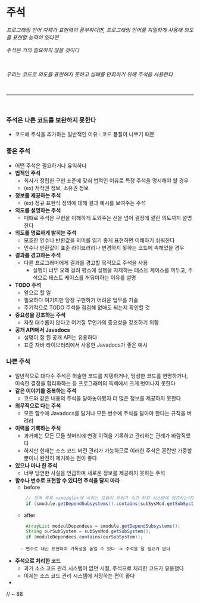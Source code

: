 # 주석

*프로그래밍 언어 자체가 표현력이 풍부하다면, 프로그래밍 언어를 치밀하게 사용해 의도를 표현할 능력이 있다면*

*주석은 거의 필요하지 않을 것이다*

<br>

*우리는 코드로 의도를 표현하지 못하고 실패를 만회하기 위해 주석을 사용한다*

<br>

---

<br>

### 주석은 나쁜 코드를 보완하지 못한다
- 코드에 주석을 추가하는 일반적인 이유 : 코드 품질이 나쁘기 때문

### 좋은 주석
- 어떤 주석은 필요하거나 유익하다
- **법적인 주석**
    - 회사가 정립한 구현 표준에 맞춰 법적인 이유로 특정 주석을 명시해야 할 경우
    - (ex) 저작권 정보, 소유권 정보
- **정보를 제공하는 주석**
    - (ex) 정규 표현식 정의에 대해 결과 예시를 보여주는 주석
- **의도를 설명하는 주석**
    - 때떄로 주석은 구현을 이해하게 도와주는 선을 넘어 결정에 깔린 의도까지 설명한다
- **의도를 명료하게 밝히는 주석**
    - 모호한 인수나 반환값을 의미를 읽기 좋게 표현하면 이해하기 쉬워진다
    - 인수나 반환값이 표준 라이브러리나 변경하지 못하는 코드에 속해있을 경우
- **결과를 경고하는 주석**
    - 다른 프로그래머에게 결과를 경고할 목적으로 주석을 사용
        - 실행이 너무 오래 걸려 평소에 실행을 자제하는 테스트 케이스를 꺼두고, 주석으로 테스트 케이스를 꺼둬야하는 이유를 설명
- **TODO 주석**
    - 앞으로 할 일
    - 필요하다 여기지만 당장 구현하기 어려운 업무를 기술
    - 주기적으로 TODO 주석을 점검해 없애도 되는지 확인할 것
- **중요성을 강조하는 주석**
    - 자칫 대수롭지 않다고 여겨질 무언가의 중요성을 강조하기 위함
- **공개 API에서 Javadocs**
    - 설명이 잘 된 공개 API는 유용하다
    - 표준 자바 라이브러리에서 사용한 Javadocs가 좋은 예시

### 나쁜 주석
- 일반적으로 대다수 주석은 허술한 코드를 지탱하거나, 엉성한 코드를 변명하거나, 미숙한 결정을 합리화하는 등 프로그래머의 독백에서 크게 벗어나지 못한다
- **같은 이야기를 중복하는 주석**
    - 코드와 같은 내용의 주석을 달아놓아봤자 더 많은 정보를 제공하지 못한다
- **의무적으로 다는 주석**
    - 모든 함수에 Javadocs를 달거나 모든 변수에 주석을 달아야 한다는 규칙을 버려라
- **이력을 기록하는 주석**
    - 과거에는 모든 모듈 첫머리에 변경 이력을 기록하고 관리하는 관례가 바람직했다
    - 하지만 현재는 소스 코드 버전 관리가 가능하므로 이러한 주석은 혼란만 가중할 뿐이니 완전히 제거하는 편이 좋다
- **있으나 마나 한 주석**
    - 너무 당연한 사실을 언급하며 새로운 정보를 제공하지 못하는 주석
- **함수나 변수로 표현할 수 있다면 주석을 달지 마라**
    - before
    ```java
        // 전역 목록 <smodule>에 속하는 모듈이 우리가 속한 하위 시스템에 의존하는가?
        if (smodule.getDependSubsystems().contains(subSysMod.getSubSystem()))
    ```
    - after
    ```java
        ArrayList modeulDependees = smodule.getDependSubsystems();
        String ourSubSystem = subSysMod.getSubSystem();
        if (moduleDependees.contains(ourSubSystem));
    ```
        - 변수로 대신 표현하여 가독성을 높일 수 있다 -> 주석을 달 필요가 없다
- **주석으로 처리한 코드**
    - 과거 소스 코드 관리 시스템이 없던 시절, 주석으로 처리한 코드가 유용했다
    - 이제는 소스 코드 관리 시스템에 저장하는 편이 좋다
- 

// ~ 88